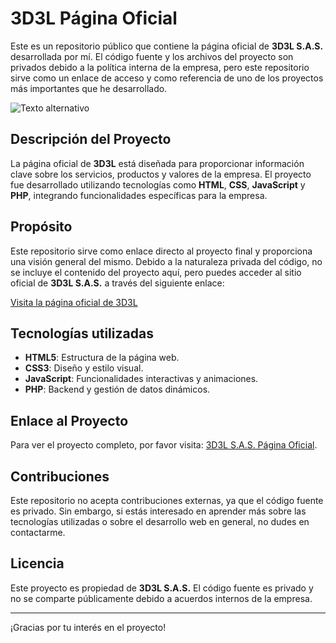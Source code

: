 # 3D3L Página Oficial

Este es un repositorio público que contiene la página oficial de **3D3L S.A.S.** desarrollada por mí. El código fuente y los archivos del proyecto son privados debido a la política interna de la empresa, pero este repositorio sirve como un enlace de acceso y como referencia de uno de los proyectos más importantes que he desarrollado.

![Texto alternativo](Inicio.gift)

## Descripción del Proyecto

La página oficial de **3D3L** está diseñada para proporcionar información clave sobre los servicios, productos y valores de la empresa. El proyecto fue desarrollado utilizando tecnologías como **HTML**, **CSS**, **JavaScript** y **PHP**, integrando funcionalidades específicas para la empresa.

## Propósito

Este repositorio sirve como enlace directo al proyecto final y proporciona una visión general del mismo. Debido a la naturaleza privada del código, no se incluye el contenido del proyecto aquí, pero puedes acceder al sitio oficial de **3D3L S.A.S.** a través del siguiente enlace:

[Visita la página oficial de 3D3L](https://www.3d3l.com.mx)

## Tecnologías utilizadas

- **HTML5**: Estructura de la página web.
- **CSS3**: Diseño y estilo visual.
- **JavaScript**: Funcionalidades interactivas y animaciones.
- **PHP**: Backend y gestión de datos dinámicos.

## Enlace al Proyecto

Para ver el proyecto completo, por favor visita: [3D3L S.A.S. Página Oficial](https://www.3d3l.com.mx).

## Contribuciones

Este repositorio no acepta contribuciones externas, ya que el código fuente es privado. Sin embargo, si estás interesado en aprender más sobre las tecnologías utilizadas o sobre el desarrollo web en general, no dudes en contactarme.

## Licencia

Este proyecto es propiedad de **3D3L S.A.S.** El código fuente es privado y no se comparte públicamente debido a acuerdos internos de la empresa.

---

¡Gracias por tu interés en el proyecto!
